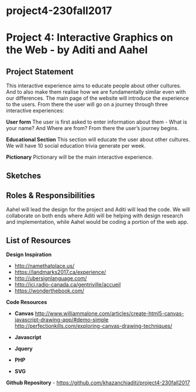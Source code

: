 # project4-230fall2017
# Project 4: Interactive Graphics on the Web - by Aditi and Aahel

## Project Statement
This interactive experience aims to educate people about other cultures. And to also make them realise how we are fundamentally similar even with our differences. The main page of the website will introduce the experience to the users. From there the user will go on a journey through three interactive experiences:

**User form**
The user is first asked to enter information about them - What is your name? And Where are from? From there the user’s journey begins.

**Educational Section**
This section will educate the user about other cultures. We will have 10 social education trivia generate per week.

**Pictionary**
Pictionary will be the main interactive experience. 


## Sketches


## Roles & Responsibilities
Aahel will lead the design for the project and Aditi will lead the code. We will collaborate on both ends where Aditi will be helping with design research and implementation, while Aahel would be coding a portion of the web app.

## List of Resources

**Design Inspiration**
- http://namethatplace.us/
- https://landmarks2017.ca/experience/
- http://ubersignlanguage.com/
- http://ici.radio-canada.ca/gentriville/accueil
- https://wonderthebook.com/

**Code Resources**
- **Canvas**
http://www.williammalone.com/articles/create-html5-canvas-javascript-drawing-app/#demo-simple
http://perfectionkills.com/exploring-canvas-drawing-techniques/

- **Javascript**
- **Jquery**
- **PHP**
- **SVG**

**Github Repository** - https://github.com/khazanchiaditi/project4-230fall2017


